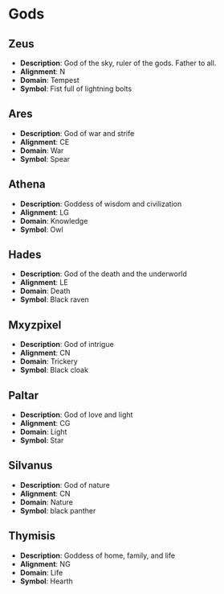 # Gods

## Zeus

* **Description**:  God of the sky, ruler of the gods.   Father to all.	
* **Alignment**:  N	
* **Domain**:  Tempest	
* **Symbol**:  Fist full of lightning bolts

## Ares

* **Description**:  God of war and strife	
* **Alignment**: CE	
* **Domain**:  War	
* **Symbol**:  Spear

## Athena

* **Description**:  Goddess of wisdom and civilization	
* **Alignment**:  LG	
* **Domain**:  Knowledge
* **Symbol**:  Owl

## Hades

* **Description**:  God of the death and the underworld	
* **Alignment**:  LE	
* **Domain**:  Death	
* **Symbol**:  Black raven

## Mxyzpixel

* **Description**:  God of intrigue	
* **Alignment**:  CN	
* **Domain**:  Trickery	
* **Symbol**:  Black cloak

## Paltar

* **Description**:  God of love and light
* **Alignment**:  CG	
* **Domain**:  Light	
* **Symbol**:  Star

## Silvanus

* **Description**:  God of nature	
* **Alignment**:  CN	
* **Domain**:  Nature	
* **Symbol**:  black panther

## Thymisis

* **Description**:  Goddess of home, family, and life	
* **Alignment**:  NG	
* **Domain**:  Life	
* **Symbol**:  Hearth
